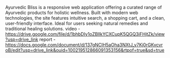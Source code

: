 Ayurvedic Bliss is a responsive web application offering a curated range of Ayurvedic products for holistic wellness.
Built with modern web technologies, the site features intuitive search, a shopping cart, and a clean, user-friendly interface.
Ideal for users seeking natural remedies and traditional healing solutions.
video - https://drive.google.com/file/d/1bhbDIy1oZBlIkYCXCupK5QGQ3iFHjtZk/view?usp=drive_link
report - https://docs.google.com/document/d/137gNClH5aOha3NXtJ_y7Kj0rGKvcvroB/edit?usp=drive_link&ouid=100219512866091353156&rtpof=true&sd=true
